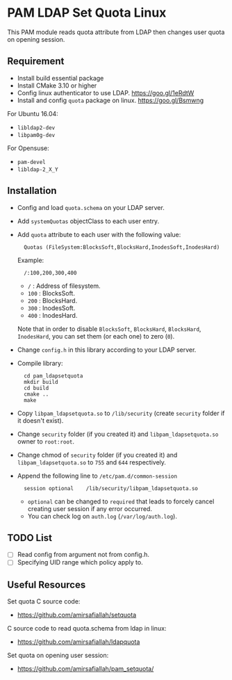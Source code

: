 PAM LDAP Set Quota Linux
========================
This PAM module reads quota attribute from LDAP then changes user quota on opening session.

Requirement
-----------
- Install build essential package
- Install CMake 3.10 or higher
- Config linux authenticator to use LDAP. https://goo.gl/1eRdtW
- Install and config `quota` package on linux. https://goo.gl/Bsmwng

For Ubuntu 16.04:
- `libldap2-dev`
- `libpam0g-dev`

For Opensuse:
- `pam-devel`
- `libldap-2_X_Y`

Installation
------------
- Config and load `quota.schema` on your LDAP server.
- Add `systemQuotas` objectClass to each user entry.
- Add `quota` attribute to each user with the following value:

        Quotas (FileSystem:BlocksSoft,BlocksHard,InodesSoft,InodesHard)

    Example:

        /:100,200,300,400
  - `/` : Address of filesystem.
  - `100` : BlocksSoft.
  - `200` : BlocksHard.
  - `300` : InodesSoft.
  - `400` : InodesHard.

  Note that in order to disable `BlocksSoft`, `BlocksHard`, `BlocksHard`, `InodesHard`, you can set them (or each one) to zero (`0`).
- Change `config.h` in this library according to your LDAP server.
- Compile library:

        cd pam_ldapsetquota
        mkdir build
        cd build
        cmake ..
        make
        
- Copy `libpam_ldapsetquota.so` to `/lib/security` (create `security` folder if it doesn't exist).
- Change `security` folder (if you created it) and `libpam_ldapsetquota.so` owner to `root:root`.
- Change chmod of `security` folder (if you created it) and `libpam_ldapsetquota.so` to `755` and `644` respectively.
- Append the following line to `/etc/pam.d/common-session`

        session	optional	/lib/security/libpam_ldapsetquota.so

  - `optional` can be changed to `required` that leads to forcely cancel creating user session if any error occurred.
  - You can check log on `auth.log` (`/var/log/auth.log`).

TODO List
---------
- [ ]  Read config from argument not from config.h.
- [ ]  Specifying UID range which policy apply to.

Useful Resources
----------------
Set quota C source code:
- https://github.com/amirsafiallah/setquota

C source code to read quota.schema from ldap in linux:
- https://github.com/amirsafiallah/ldapquota

Set quota on opening user session:
- https://github.com/amirsafiallah/pam_setquota/
